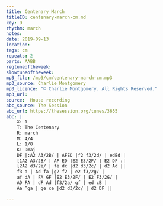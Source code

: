 ```yaml
---
title: Centenary March
titleID: centenary-march-cm.md
key: D
rhythm: march
notes:
date: 2019-09-13
location:
tags: cm
repeats: 2
parts: AABB
regtuneoftheweek:
slowtuneoftheweek:
mp3_file: /mp3/cm/centenary-march-cm.mp3
mp3_source: Charlie Montgomery
mp3_licence: "© Charlie Montgomery. All Rights Reserved."
mp3_url:
source:  House recording
abc_source: The Session
abc_url: https://thesession.org/tunes/3655
abc: |
    X: 1
    T: The Centenary
    R: march
    M: 4/4
    L: 1/8
    K: Dmaj
    DF |:A2 A3/2B/ | AFED |f2 f3/2d/ | edBd |
    [1A2 A3/2B/ | AF ED |E2 E3/2F/ | E2 DF :|
    [2A2 d3/2e/ | fe dc |d2 d3/2c/ | d2 Ad ||
    f3 a | Ad fa |g2 f2 | e2 f3/2g/ |
    af dA | FA GF |E2 E3/2F/ | E2 F3/2G/ |
    AD FA | dF Ad |f3/2a/ gf | ed cB |
    Aa ^ga | ge ce |d2 d3/2c/ | d2 DF ||

---
```

